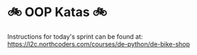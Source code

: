 # 🚲 OOP Katas 🚲

Instructions for today's sprint can be found at: https://l2c.northcoders.com/courses/de-python/de-bike-shop